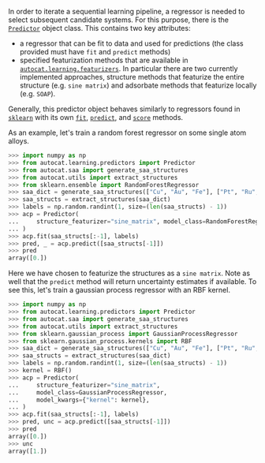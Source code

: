 In order to iterate a sequential learning pipeline,
a regressor is needed to select subsequent candidate systems.
For this purpose, there is the 
[`Predictor`](../../API/Learning/predictors.md#autocat.learning.predictors.Predictor)
object class. This contains two key attributes:

- a regressor that can be fit to data and used for predictions
(the class provided must have `fit` and `predict` methods)
- specified featurization methods that are available in 
[`autocat.learning.featurizers`](../../API/Learning/featurizers.md).
 In particular there are two currently implemented approaches,
structure methods that featurize the entire structure (e.g. `sine matrix`)
 and adsorbate methods that featurize locally (e.g. `SOAP`).

Generally, this predictor object behaves similarly to regressors found in 
[`sklearn`](https://scikit-learn.org/stable/)
with its own 
[`fit`](../../API/Learning/predictors.md#autocat.learning.predictors.Predictor.fit), 
[`predict`](../../API/Learning/predictors.md#autocat.learning.predictors.Predictor.predict), 
and 
[`score`](../../API/Learning/predictors.md#autocat.learning.predictors.Predictor.score) 
methods.

As an example, let's train a random forest regressor on some 
single atom alloys.

```py
>>> import numpy as np
>>> from autocat.learning.predictors import Predictor
>>> from autocat.saa import generate_saa_structures
>>> from autocat.utils import extract_structures
>>> from sklearn.ensemble import RandomForestRegressor
>>> saa_dict = generate_saa_structures(["Cu", "Au", "Fe"], ["Pt", "Ru", "Ni"])
>>> saa_structs = extract_structures(saa_dict)
>>> labels = np.random.randint(1, size=(len(saa_structs) - 1))
>>> acp = Predictor(
...     structure_featurizer="sine_matrix", model_class=RandomForestRegressor
... )
>>> acp.fit(saa_structs[:-1], labels)
>>> pred, _ = acp.predict([saa_structs[-1]])
>>> pred
array([0.])
```
Here we have chosen to featurize the structures as a `sine matrix`.
Note as well that the `predict` method will return uncertainty estimates
if available. To see this, let's train a gaussian process regressor with an RBF
 kernel.

```py
>>> import numpy as np
>>> from autocat.learning.predictors import Predictor
>>> from autocat.saa import generate_saa_structures
>>> from autocat.utils import extract_structures
>>> from sklearn.gaussian_process import GaussianProcessRegressor
>>> from sklearn.gaussian_process.kernels import RBF
>>> saa_dict = generate_saa_structures(["Cu", "Au", "Fe"], ["Pt", "Ru", "Ni"])
>>> saa_structs = extract_structures(saa_dict)
>>> labels = np.random.randint(1, size=(len(saa_structs) - 1))
>>> kernel = RBF()
>>> acp = Predictor(
...     structure_featurizer="sine_matrix",
...     model_class=GaussianProcessRegressor,
...     model_kwargs={"kernel": kernel},
... )
>>> acp.fit(saa_structs[:-1], labels)
>>> pred, unc = acp.predict([saa_structs[-1]])
>>> pred
array([0.])
>>> unc
array([1.])
```
